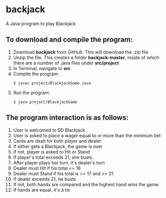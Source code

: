 # backjack
A Java program to play Blackjack

## To download and compile the program:
1. Download **backjack** from *GitHub*. This will download the .zip file
2. Unzip the file. This creates a folder **backjack-master**, inside of which there are a number of .java files under **src/project**
3. In Terminal, navigate to **src**
4. Compile the program:
    ```
    $ javac project/BlackjackGame.java
    ```
5. Run the program:
    ```
    $ java project/BlackjackGame
    ```

## The program interaction is as follows:
1. User is welcomed to SD Blackjack
2. User is asked to place a wager equal to or more than the minimum bet
3. Cards are dealt for both player and dealer
4. If either gets a Blackjack, the game is over
5. If not, player is asked to Hit or Stand
6. If player's total exceeds 21, she busts.
7. After player plays her turn, it's dealer's turn
8. Dealer must Hit if his total <= 16
9. Dealer must Stand if his total is >= 17 and <= 21
10. If dealer exceeds 21, he busts
11. If not, both hands are compared and the highest hand wins the game
12. If hands are equal, it's a tie
